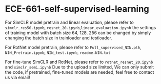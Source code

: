 # ECE-661-self-supervised-learning

For SimCLR model pretrain and linear evaluation, please refer to `simclr_res50.ipynb`, `resnet_20.ipynb`,`linear_evaluation.ipynb` the settings of training model with batch size 64, 128, 256 can be changed by simply changing the batch size in trainloader and testloader.

For RotNet model pretrain, please refer to  `Full_supervised_NIN.pth`, `NIN_Pretrain.ipynb`, `NIN_test.ipynb`, `readme.NIN.txt`

For fine-tune SimCLR and RotNet, please refer to `rotnet_resnet_20.ipynb` and `simclr_semi.ipynb`
Due to the upload size limited, We can only submit the code, if pretrained, fine-tuned models are needed, feel free to contact us via email!

